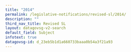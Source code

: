 ```yaml
---
title: "2014"
permalink: /legislative-notifications/revised-sl/2014/
description: ""
third_nav_title: Revised SL
layout: datagovsg-v2-search
default_field: Subject
infotext: true
datagovsg-id: d_23eb5b1d1a660733baaa0b54a3f21a93
---
```

